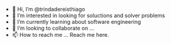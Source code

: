- 👋 Hi, I’m @trindadereisthiago
- 👀 I’m interested in looking for soluctions and solver problems
- 🌱 I’m currently learning about software engineering
- 💞️ I’m looking to collaborate on ...
- 📫 How to reach me ... Reach me here.

<!---
trindadereisthiago/trindadereisthiago is a ✨ special ✨ repository because its `README.md` (this file) appears on your GitHub profile.
You can click the Preview link to take a look at your changes.
--->
